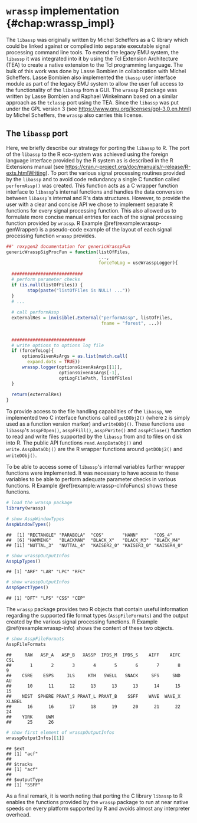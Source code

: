 # `wrassp` implementation {#chap:wrassp_impl}

The `libassp` was originally written by Michel Scheffers as a C library which could be linked against or compiled into separate executable signal processing command line tools. To extend the legacy EMU system, the `libassp` it was integrated into it by using the Tcl Extension Architecture (TEA) to create a native extension to the Tcl programming language. The bulk of this work was done by Lasse Bombien in collaboration with Michel Scheffers. Lasse Bombien also implemented the `tkassp` user interface module as part of the legacy EMU system to allow the user full access to the functionality of the `libassp` from a GUI. The `wrassp` R package was written by Lasse Bombien and Raphael Winkelmann based on a similar approach as the `tclassp` port using the TEA. Since the `libassp` was put under the GPL version 3 (see https://www.gnu.org/licenses/gpl-3.0.en.html) by Michel Scheffers, the `wrassp` also carries this license.


## The `libassp` port

Here, we briefly describe our strategy for porting the `libassp` to R. The port of the `libassp` to the R eco-system was achieved using the foreign language interface provided by the R system as is described in the R Extensions manual (see https://cran.r-project.org/doc/manuals/r-release/R-exts.htmlWriting). To port the various signal processing routines provided by the `libassp` and to avoid code redundancy a single C function called `performAssp()` was created. This function acts as a C wrapper function interface to `libassp`'s internal functions and handles the data conversion between `libassp`'s internal and R's data structures. However, to provide the user with a clear and concise API we chose to implement separate R functions for every signal processing function. This also allowed us to formulate more concise manual entries for each of the signal processing function provided by `wrassp`. R Example \@ref(rexample:wrassp-genWrapper) is a pseudo-code example of the layout of each signal processing function `wrassp` provides.


```r
##' roxygen2 documentation for genericWrasspFun
genericWrasspSigProcFun = function(listOfFiles,
                                   ...,
                                   forceToLog = useWrasspLogger){
  
  ###########################
  # perform parameter checks
  if (is.null(listOfFiles)) {
		stop(paste("listOfFiles is NULL! ..."))
  }
  # ...
  
  # call performAssp
  externalRes = invisible(.External("performAssp", listOfFiles, 
                                    fname = "forest", ...))
  
  
  ############################
  # write options to options log file
  if (forceToLog){
	  optionsGivenAsArgs = as.list(match.call(
	    expand.dots = TRUE))
	  wrassp.logger(optionsGivenAsArgs[[1]], 
	                optionsGivenAsArgs[-1],
	                optLogFilePath, listOfFiles)
  }    
  
  return(externalRes)
}
```

To provide access to the file handling capabilities of the `libassp`, we implemented two C interface functions called `getDObj2()` (where `2` is simply used as a function version marker) and `writeDObj()`. These functions use `libassp`'s `asspFOpen()`, `asspFFill()`, `asspFWrite()` and `asspFClose()` function to read and write files supported by the `libassp` from and to files on disk into R. The public API functions `read.AsspDataObj()` and `write.AsspDataObj()` are the R wrapper functions around `getDObj2()` and `writeDObj()`.

To be able to access some of `libassp`'s internal variables further wrapper functions were implemented. It was necessary to have access to these variables to be able to perform adequate parameter checks in various functions. R Example \@ref(rexample:wrassp-cInfoFuncs) shows these functions.



```r
# load the wrassp package
library(wrassp)

# show AsspWindowTypes
AsspWindowTypes()
```

```
##  [1] "RECTANGLE" "PARABOLA"  "COS"       "HANN"      "COS_4"    
##  [6] "HAMMING"   "BLACKMAN"  "BLACK_X"   "BLACK_M3"  "BLACK_M4" 
## [11] "NUTTAL_3"  "NUTTAL_4"  "KAISER2_0" "KAISER3_0" "KAISER4_0"
```

```r
# show wrasspOutputInfos
AsspLpTypes()
```

```
## [1] "ARF" "LAR" "LPC" "RFC"
```

```r
# show wrasspOutputInfos
AsspSpectTypes()
```

```
## [1] "DFT" "LPS" "CSS" "CEP"
```

The `wrassp` package provides two R objects that contain useful information regarding the supported file format types (`AsspFileFormats`) and the output created by the various signal processing functions. R Example \@ref(rexample:wrassp-info) shows the content of these two objects.


```r
# show AsspFileFormats
AsspFileFormats
```

```
##     RAW   ASP_A   ASP_B   XASSP  IPDS_M  IPDS_S    AIFF    AIFC     CSL 
##       1       2       3       4       5       6       7       8       9 
##    CSRE    ESPS     ILS     KTH   SWELL   SNACK     SFS     SND      AU 
##      10      11      12      13      13      13      14      15      15 
##    NIST  SPHERE PRAAT_S PRAAT_L PRAAT_B    SSFF    WAVE  WAVE_X  XLABEL 
##      16      16      17      18      19      20      21      22      24 
##    YORK     UWM 
##      25      26
```

```r
# show first element of wrasspOutputInfos
wrasspOutputInfos[[1]]
```

```
## $ext
## [1] "acf"
## 
## $tracks
## [1] "acf"
## 
## $outputType
## [1] "SSFF"
```

As a final remark, it is worth noting that porting the C library `libassp` to R enables the functions provided by the `wrassp` package to run at near native speeds on every platform supported by R and avoids almost any interpreter overhead.
